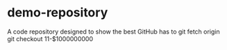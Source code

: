 # demo-repository
A code repository designed to show the best GitHub has to git fetch origin
git checkout 11-$1000000000

